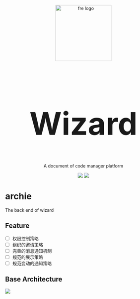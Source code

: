 <div>
  <p align="center"><img src="https://github.com/wizaaard/wizard/blob/master/doc/wizard.png" alt="fre logo" width="180"></p>
  <h1 align="center" style="font-size:100px;">Wizard</h1>
</div>
<p align="center">A document of code manager platform</p>
<p align="center">
  <img src="https://img.shields.io/github/license/flat-dev-ti/Flat.svg?style=flat-square">
  <img src="https://img.shields.io/badge/TypeScript-3.2-blue.svg?style=flat-square">
</p>

# archie
The back end of wizard

## Feature

- [ ] 权限控制策略
- [ ] 组织的邀请策略
- [ ] 完善的消息通知机制
- [ ] 规范的展示策略
- [ ] 规范变动的通知策略

## Base Architecture

![](https://github.com/wizaaard/archie/blob/master/doc/2FFE6662-3C07-4220-BF2B-2B889C2DB620.png)

